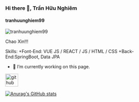 ### Hi there 👋, Trần Hữu Nghiêm
#### tranhuunghiem99
![tranhuunghiem99](https://www.google.com/url?sa=i&url=https%3A%2F%2Fwww.pinterest.com%2Fpin%2F839991767973831310%2F&psig=AOvVaw3jQL23-47XLj1-u6GKvM5w&ust=1619671059738000&source=images&cd=vfe&ved=0CAIQjRxqFwoTCIje54qPoPACFQAAAAAdAAAAABAN)

Chao Xìn!!!


Skills: +Font-End: VUE JS / REACT / JS / HTML / CSS +Back-End:SpringBoot, Data JPA

- 🔭 I’m currently working on this page. 


[<img src='https://cdn.jsdelivr.net/npm/simple-icons@3.0.1/icons/github.svg' alt='github' height='40'>](https://github.com/tranhuunghiem99)  


[![Anurag's GitHub stats](https://github-readme-stats.vercel.app/api?username=tranhuunghiem99)](https://github.com/tranhuunghiem99/github-readme-stats)
